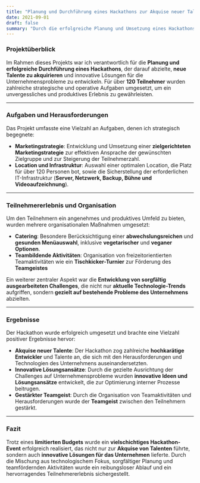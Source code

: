 ```yaml
---
title: "Planung und Durchführung eines Hackathons zur Akquise neuer Talente"
date: 2021-09-01
draft: false
summary: "Durch die erfolgreiche Planung und Umsetzung eines Hackathons für über 120 Teilnehmer, der auf die gezielte Akquise von Talenten ausgerichtet war, konnten innovative Lösungen für Unternehmensprobleme entwickelt und der Teamgeist gestärkt werden."
---
```

### Projektüberblick

Im Rahmen dieses Projekts war ich verantwortlich für die **Planung und erfolgreiche Durchführung eines Hackathons**, der darauf abzielte, **neue Talente zu akquirieren** und innovative Lösungen für die Unternehmensprobleme zu entwickeln. Für über **120 Teilnehmer** wurden zahlreiche strategische und operative Aufgaben umgesetzt, um ein unvergessliches und produktives Erlebnis zu gewährleisten.  

---

### Aufgaben und Herausforderungen

Das Projekt umfasste eine Vielzahl an Aufgaben, denen ich strategisch begegnete:

- **Marketingstrategie**: Entwicklung und Umsetzung einer **zielgerichteten Marketingstrategie** zur effektiven Ansprache der gewünschten Zielgruppe und zur Steigerung der Teilnehmerzahl.
- **Location und Infrastruktur**: Auswahl einer optimalen Location, die Platz für über 120 Personen bot, sowie die Sicherstellung der erforderlichen IT-Infrastruktur (**Server, Netzwerk, Backup, Bühne und Videoaufzeichnung**).
  
---

### Teilnehmererlebnis und Organisation

Um den Teilnehmern ein angenehmes und produktives Umfeld zu bieten, wurden mehrere organisationalen Maßnahmen umgesetzt:

- **Catering**: Besondere Berücksichtigung einer **abwechslungsreichen** und **gesunden Menüauswahl**, inklusive **vegetarischer** und **veganer Optionen**.
- **Teambildende Aktivitäten**: Organisation von freizeitorientierten Teamaktivitäten wie ein **Tischkicker-Turnier** zur Förderung des **Teamgeistes**
  
Ein weiterer zentraler Aspekt war die **Entwicklung von sorgfältig ausgearbeiteten Challenges**, die nicht nur **aktuelle Technologie-Trends** aufgriffen, sondern **gezielt auf bestehende Probleme des Unternehmens** abzielten.

---

### Ergebnisse

Der Hackathon wurde erfolgreich umgesetzt und brachte eine Vielzahl positiver Ergebnisse hervor:

- **Akquise neuer Talente**: Der Hackathon zog zahlreiche **hochkarätige Entwickler** und Talente an, die sich mit den Herausforderungen und Technologien des Unternehmens auseinandersetzten.
- **Innovative Lösungsansätze**: Durch die gezielte Ausrichtung der Challenges auf Unternehmensprobleme wurden **innovative Ideen und Lösungsansätze** entwickelt, die zur Optimierung interner Prozesse beitrugen.
- **Gestärkter Teamgeist**: Durch die Organisation von Teamaktivitäten und Herausforderungen wurde der **Teamgeist** zwischen den Teilnehmern gestärkt.

---

### Fazit

Trotz eines **limitierten Budgets** wurde ein **vielschichtiges Hackathon-Event** erfolgreich realisiert, das nicht nur zur **Akquise von Talenten** führte, sondern auch **innovative Lösungen für das Unternehmen** lieferte. Durch die Mischung aus technologischem Fokus, sorgfältiger Planung und teamfördernden Aktivitäten wurde ein reibungsloser Ablauf und ein hervorragendes Teilnehmererlebnis sichergestellt.
